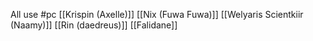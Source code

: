 All use #pc
[[Krispin (Axelle)]]
[[Nix (Fuwa Fuwa)]]
[[Welyaris Scientkiir (Naamy)]]
[[Rin (daedreus)]]
[[Falidane]]